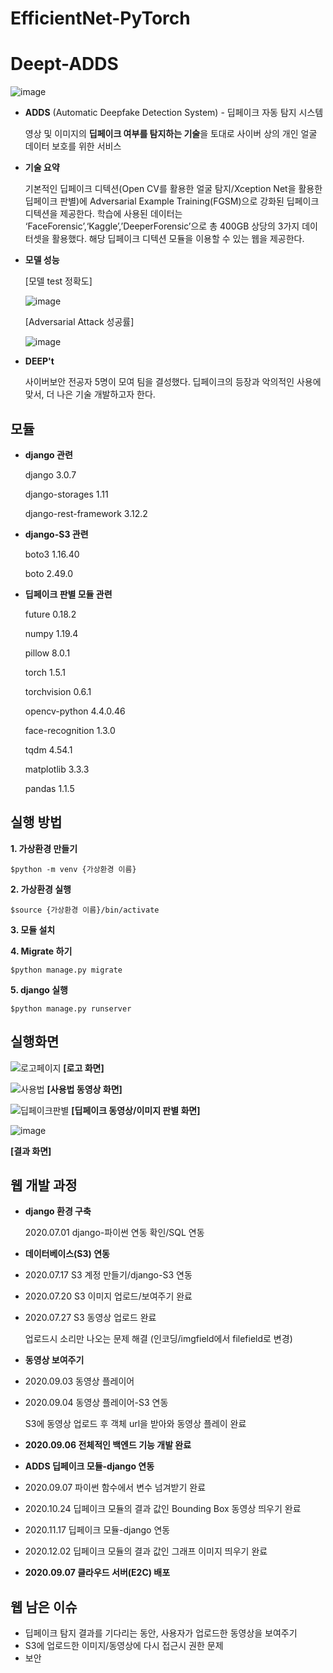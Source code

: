 # EfficientNet-PyTorch

# Deept-ADDS
![image](https://user-images.githubusercontent.com/49579003/102768259-382c2400-43c4-11eb-8cf3-a2291fccc405.png)

- **ADDS** (Automatic Deepfake Detection System) - 딥페이크 자동 탐지 시스템

    영상 및 이미지의 **딥페이크 여부를 탐지하는 기술**을 토대로 사이버 상의 개인 얼굴 데이터 보호를 위한 서비스
   
- **기술 요약**

    기본적인 딥페이크 디텍션(Open CV를 활용한 얼굴 탐지/Xception Net을 활용한 딥페이크 판별)에 Adversarial Example Training(FGSM)으로 강화된 딥페이크 디텍션을 제공한다. 학습에 사용된 데이터는 ‘FaceForensic’,‘Kaggle’,’DeeperForensic’으로 총 400GB 상당의 3가지 데이터셋을 활용했다. 해당 딥페이크 디텍션 모듈을 이용할 수 있는 웹을 제공한다.
    
- **모델 성능**

    [모델 test 정확도]

    ![image](https://user-images.githubusercontent.com/49579003/102771009-71669300-43c8-11eb-867e-c85ca9c31d54.png)

    [Adversarial Attack 성공률]

    ![image](https://user-images.githubusercontent.com/49579003/102769998-c5707800-43c6-11eb-91a5-0abeb4248053.png)

- **DEEP't**

    사이버보안 전공자 5명이 모여 팀을 결성했다. 딥페이크의 등장과 악의적인 사용에 맞서, 더 나은 기술 개발하고자 한다.
    
## 모듈
- **django 관련**

    django 3.0.7

    django-storages 1.11

    django-rest-framework 3.12.2


- **django-S3 관련**

    boto3 1.16.40

    boto 2.49.0


- **딥페이크 판별 모듈 관련**

    future 0.18.2

    numpy 1.19.4 

    pillow 8.0.1 

    torch 1.5.1 

    torchvision 0.6.1

    opencv-python 4.4.0.46

    face-recognition 1.3.0
    
    tqdm 4.54.1

    matplotlib 3.3.3
 
    pandas 1.1.5

## 실행 방법
**1. 가상환경 만들기**

    $python -m venv {가상환경 이름}

**2. 가상환경 실행**

    $source {가상환경 이름}/bin/activate

**3. 모듈 설치**

**4. Migrate 하기**

    $python manage.py migrate

**5. django 실행**

    $python manage.py runserver

## 실행화면

![로고페이지](https://user-images.githubusercontent.com/49579003/102734322-e7480b80-4382-11eb-9c91-974553083c0f.png)
    **[로고 화면]**

![사용법](https://user-images.githubusercontent.com/49579003/102734566-7f45f500-4383-11eb-9da5-3d30fe8a2f3e.png)
    **[사용법 동영상 화면]**

![딥페이크판별](https://user-images.githubusercontent.com/49579003/102734482-40b03a80-4383-11eb-8b98-afb58e955935.png)
    **[딥페이크 동영상/이미지 판별 화면]**

![image](https://user-images.githubusercontent.com/49579003/102774069-9c071a80-43cd-11eb-81b4-71c64972afb8.png)

**[결과 화면]**


## 웹 개발 과정
- **django 환경 구축**

    2020.07.01 django-파이썬 연동 확인/SQL 연동
- **데이터베이스(S3) 연동**
- 2020.07.17 S3 계정 만들기/django-S3 연동
- 2020.07.20 S3 이미지 업로드/보여주기 완료
- 2020.07.27 S3 동영상 업로드 완료

    업로드시 소리만 나오는 문제 해결 (인코딩/imgfield에서 filefield로 변경)
- **동영상 보여주기**
- 2020.09.03 동영상 플레이어
- 2020.09.04 동영상 플레이어-S3 연동

    S3에 동영상 업로드 후 객체 url을 받아와 동영상 플레이 완료
- **2020.09.06 전체적인 백엔드 기능 개발 완료**
- **ADDS 딥페이크 모듈-django 연동**
- 2020.09.07 파이썬 함수에서 변수 넘겨받기 완료
- 2020.10.24 딥페이크 모듈의 결과 값인 Bounding Box 동영상 띄우기 완료
- 2020.11.17 딥페이크 모듈-django 연동
- 2020.12.02 딥페이크 모듈의 결과 값인 그래프 이미지 띄우기 완료

- **2020.09.07 클라우드 서버(E2C) 배포**

## 웹 남은 이슈
- 딥페이크 탐지 결과를 기다리는 동안, 사용자가 업로드한 동영상을 보여주기
- S3에 업로드한 이미지/동영상에 다시 접근시 권한 문제
- 보안
